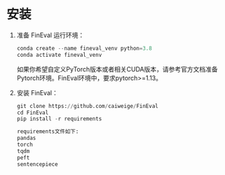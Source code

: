 # 安装

1. 准备 FinEval 运行环境：

    ```python
    conda create --name fineval_venv python=3.8
    conda activate fineval_venv
    ```

    如果你希望自定义PyTorch版本或者相关CUDA版本，请参考官方文档准备Pytorch环境。FinEval环境中，要求pytorch>=1.13。

2. 安装 FinEval：

    ```python
    git clone https://github.com/caiweige/FinEval
    cd FinEval
    pip install -r requirements
    
    requirements文件如下:
    pandas
    torch
    tqdm
    peft 
    sentencepiece
    ```
